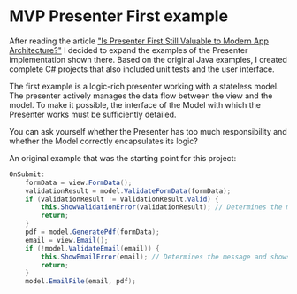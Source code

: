 
# MVP Presenter First example

After reading the article ["Is Presenter First Still Valuable to Modern App Architecture?"](https://spin.atomicobject.com/2015/03/11/presenter-first-modern-architecture/) I decided to expand the examples of the Presenter implementation shown there. Based on the original Java examples, I created complete C# projects that also included unit tests and the user interface.

The first example is a logic-rich presenter working with a stateless model. The presenter actively manages the data flow between the view and the model. To make it possible, the interface of the Model with which the Presenter works must be sufficiently detailed.

You can ask yourself whether the Presenter has too much responsibility and whether the Model correctly encapsulates its logic?


An original example that was the starting point for this project:

```Java
OnSubmit:
    formData = view.FormData();
    validationResult = model.ValidateFormData(formData);
    if (validationResult != ValidationResult.Valid) {
        this.ShowValidationError(validationResult); // Determines the message and shows it on the View
        return;
    }
    pdf = model.GeneratePdf(formData);
    email = view.Email();
    if (!model.ValidateEmail(email)) {
        this.ShowEmailError(email); // Determines the message and shows it on the view
        return;
    }
    model.EmailFile(email, pdf);
